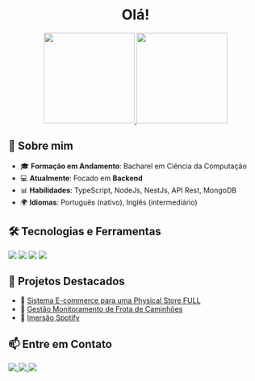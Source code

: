 <h1 align="center"> Olá! </h1>

<div align="center">
  <a href="https://github.com/lucasvictoor">
    <img loading="lazy" height="180em" src="https://github-readme-stats.vercel.app/api/top-langs/?username=lucasvictoor&layout=compact&langs_count=7&theme=tokyonight"/>
    <img loading="lazy" height="180em" src="https://github-readme-stats.vercel.app/api?username=lucasvictoor&show_icons=true&theme=tokyonight&include_all_commits=true&count_private=true"/>
  </a>
</div>


## 🚀 Sobre mim

- 🎓 **Formação em Andamento**: Bacharel em Ciência da Computação
- 💻 **Atualmente**: Focado em **Backend**
- 📊 **Habilidades**: TypeScript, NodeJs, NestJs, API Rest, MongoDB 
- 🌍 **Idiomas**: Português (nativo), Inglês (intermediário)

## 🛠️ Tecnologias e Ferramentas
<p>
  <img src="https://img.shields.io/badge/JavaScript-F7DF1E?style=for-the-badge&logo=javascript&logoColor=black">
  <img src="https://img.shields.io/badge/TypeScript-3178C6?style=for-the-badge&logo=typescript&logoColor=white">
  <img src="https://img.shields.io/badge/Node.js-339933?style=for-the-badge&logo=nodedotjs&logoColor=white">
  <img src="https://img.shields.io/badge/NestJS-E0234E?style=for-the-badge&logo=nestjs&logoColor=white">
</p>

## 📂 Projetos Destacados
- 🔹 [Sistema E-commerce para uma Physical Store FULL](https://github.com/lucasvictoor/Physical-Store-Full)
- 🔹 [Gestão Monitoramento de Frota de Caminhões](https://github.com/2023-1-ES-UFAPE/gestao-monitoramento-frota)
- 🔹 [Imersão Spotify](https://github.com/lucasvictoor/Imersao-Front-Alura)

## 📫 Entre em Contato
<p>
  <a href="https://www.linkedin.com/in/lucasvictoor/" target="_blank">
    <img src="https://img.shields.io/badge/LinkedIn-blue?style=for-the-badge&logo=linkedin&logoColor=white">
  </a>
  <a href="lucasvfeuer@gmail.com">
    <img src="https://img.shields.io/badge/Email-D14836?style=for-the-badge&logo=gmail&logoColor=white">
  </a>
  <a href="https://www.instagram.com/lucasvictoor_/" target="_blank"><img loading="lazy" src="https://img.shields.io/badge/-Instagram-%23E4405F?style=for-the-badge&logo=instagram&logoColor=white" target="_blank"></a>
</p>

